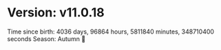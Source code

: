 # Version: v11.0.18
Time since birth: 4036 days, 96864 hours, 5811840 minutes, 348710400 seconds
Season: Autumn 🍁
